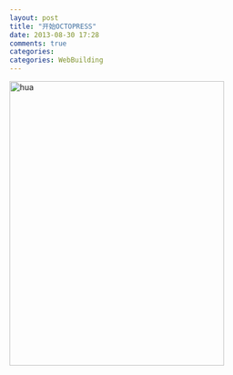 ```yaml
---
layout: post
title: "开始OCTOPRESS"
date: 2013-08-30 17:28
comments: true
categories: 
categories: WebBuilding
---
```

<a href="http://www.flickr.com/photos/minlh/9631485119/" title="hua by liaosihao, on Flickr"><img src="http://farm4.staticflickr.com/3721/9631485119_3edb45c7c5.jpg" width="377" height="500" alt="hua"></a>
